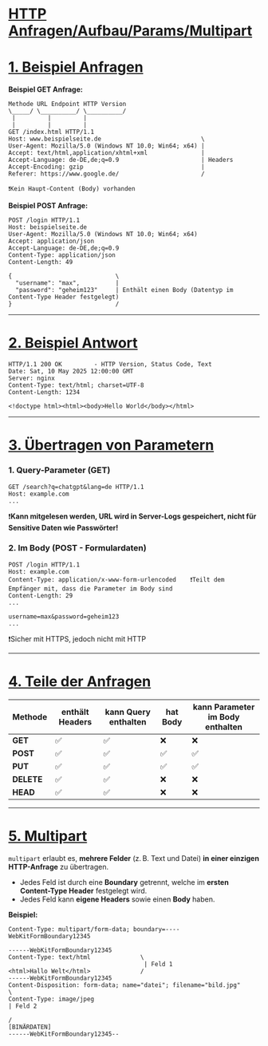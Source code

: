 # <u>HTTP Anfragen/Aufbau/Params/Multipart</u>

# <u>1. Beispiel Anfragen</u>

**Beispiel GET Anfrage:**
```http
Methode URL Endpoint HTTP Version
\_____/ \__________/ \__________/
 |         |         |
 |         |         |
GET /index.html HTTP/1.1
Host: www.beispielseite.de                            \
User-Agent: Mozilla/5.0 (Windows NT 10.0; Win64; x64) |
Accept: text/html,application/xhtml+xml               |
Accept-Language: de-DE,de;q=0.9                       | Headers
Accept-Encoding: gzip                                 |
Referer: https://www.google.de/                       /

❗Kein Haupt-Content (Body) vorhanden

```

**Beispiel POST Anfrage:**
```http
POST /login HTTP/1.1
Host: beispielseite.de
User-Agent: Mozilla/5.0 (Windows NT 10.0; Win64; x64)
Accept: application/json
Accept-Language: de-DE,de;q=0.9
Content-Type: application/json
Content-Length: 49

{                             \
  "username": "max",          |
  "password": "geheim123"     | Enthält einen Body (Datentyp im Content-Type Header festgelegt)
}                             /

```


---

# <u>2. Beispiel Antwort</u>

```http
HTTP/1.1 200 OK         - HTTP Version, Status Code, Text
Date: Sat, 10 May 2025 12:00:00 GMT
Server: nginx
Content-Type: text/html; charset=UTF-8
Content-Length: 1234

<!doctype html><html><body>Hello World</body></html>
```


---

# <u>3. Übertragen von Parametern</u>

### 1. Query-Parameter (GET)
```http
GET /search?q=chatgpt&lang=de HTTP/1.1
Host: example.com
...
```
❗**Kann mitgelesen werden, URL wird in Server-Logs gespeichert, nicht für Sensitive Daten wie Passwörter!**

### 2. Im Body (POST - Formulardaten)
```http
POST /login HTTP/1.1
Host: example.com
Content-Type: application/x-www-form-urlencoded    ❗Teilt dem Empfänger mit, dass die Parameter im Body sind
Content-Length: 29
...

username=max&password=geheim123
...
```
❗Sicher mit HTTPS, jedoch nicht mit HTTP

---

# <u>4. Teile der Anfragen</u>

| Methode    | enthält Headers | kann Query enthalten | hat Body | kann Parameter im Body enthalten |
| ---------- | --------------- | -------------------- | -------- | -------------------------------- |
| **GET**    | ✅               | ✅                    | ❌        | ❌                                |
| **POST**   | ✅               | ✅                    | ✅        | ✅                                |
| **PUT**    | ✅               | ✅                    | ✅        | ✅                                |
| **DELETE** | ✅               | ✅                    | ❌        | ❌                                |
| **HEAD**   | ✅               | ✅                    | ❌        | ❌                                |

---

# <u>5. Multipart</u>
`multipart` erlaubt es, **mehrere Felder** (z. B. Text und Datei) **in einer einzigen HTTP-Anfrage** zu übertragen.
- Jedes Feld ist durch eine **Boundary** getrennt, welche im **ersten Content-Type Header** festgelegt wird.
- Jedes Feld kann **eigene Headers** sowie einen **Body** haben.

**Beispiel:**
```http
Content-Type: multipart/form-data; boundary=----WebKitFormBoundary12345

------WebKitFormBoundary12345
Content-Type: text/html              \
                                      | Feld 1
<html>Hallo Welt</html>              /
------WebKitFormBoundary12345
Content-Disposition: form-data; name="datei"; filename="bild.jpg"     \
Content-Type: image/jpeg                                               | Feld 2
                                                                      /
[BINÄRDATEN]
------WebKitFormBoundary12345--
```